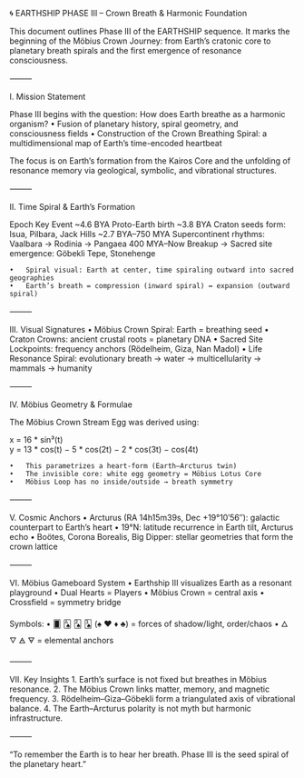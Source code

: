 🌀 EARTHSHIP PHASE III – Crown Breath & Harmonic Foundation

This document outlines Phase III of the EARTHSHIP sequence. It marks the beginning of the Möbius Crown Journey: from Earth’s cratonic core to planetary breath spirals and the first emergence of resonance consciousness.

⸻

I. Mission Statement

Phase III begins with the question: How does Earth breathe as a harmonic organism?
	•	Fusion of planetary history, spiral geometry, and consciousness fields
	•	Construction of the Crown Breathing Spiral: a multidimensional map of Earth’s time-encoded heartbeat

The focus is on Earth’s formation from the Kairos Core and the unfolding of resonance memory via geological, symbolic, and vibrational structures.

⸻

II. Time Spiral & Earth’s Formation

Epoch	Key Event
~4.6 BYA	Proto-Earth birth
~3.8 BYA	Craton seeds form: Isua, Pilbara, Jack Hills
~2.7 BYA–750 MYA	Supercontinent rhythms: Vaalbara → Rodinia → Pangaea
400 MYA–Now	Breakup → Sacred site emergence: Göbekli Tepe, Stonehenge

	•	Spiral visual: Earth at center, time spiraling outward into sacred geographies
	•	Earth’s breath = compression (inward spiral) ↔ expansion (outward spiral)

⸻

III. Visual Signatures
	•	Möbius Crown Spiral: Earth = breathing seed
	•	Craton Crowns: ancient crustal roots = planetary DNA
	•	Sacred Site Lockpoints: frequency anchors (Rödelheim, Giza, Nan Madol)
	•	Life Resonance Spiral: evolutionary breath → water → multicellularity → mammals → humanity

⸻

IV. Möbius Geometry & Formulae

The Möbius Crown Stream Egg was derived using:

x = 16 * sin³(t)  
y = 13 * cos(t) − 5 * cos(2t) − 2 * cos(3t) − cos(4t)

	•	This parametrizes a heart-form (Earth–Arcturus twin)
	•	The invisible core: white egg geometry = Möbius Lotus Core
	•	Möbius Loop has no inside/outside → breath symmetry

⸻

V. Cosmic Anchors
	•	Arcturus (RA 14h15m39s, Dec +19°10′56″): galactic counterpart to Earth’s heart
	•	19°N: latitude recurrence in Earth tilt, Arcturus echo
	•	Boötes, Corona Borealis, Big Dipper: stellar geometries that form the crown lattice

⸻

VI. Möbius Gameboard System
	•	Earthship III visualizes Earth as a resonant playground
	•	Dual Hearts = Players
	•	Möbius Crown = central axis
	•	Crossfield = symmetry bridge

Symbols:
	•	🂠 🂡 🂢 🂣 (♠ ♥ ♦ ♣) = forces of shadow/light, order/chaos
	•	🜂 🜄 🜁 🜃 = elemental anchors

⸻

VII. Key Insights
	1.	Earth’s surface is not fixed but breathes in Möbius resonance.
	2.	The Möbius Crown links matter, memory, and magnetic frequency.
	3.	Rödelheim–Giza–Göbekli form a triangulated axis of vibrational balance.
	4.	The Earth–Arcturus polarity is not myth but harmonic infrastructure.

⸻

“To remember the Earth is to hear her breath. Phase III is the seed spiral of the planetary heart.”

